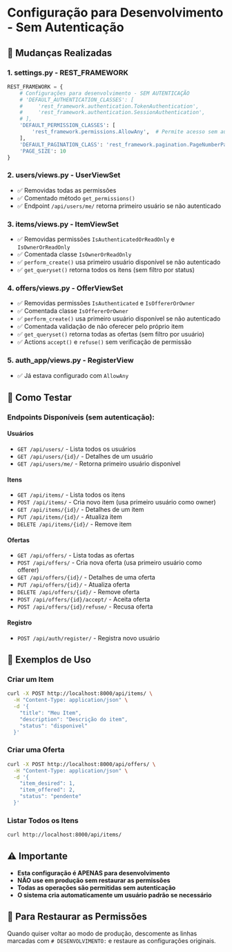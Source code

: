 # Configuração para Desenvolvimento - Sem Autenticação

## 🔧 Mudanças Realizadas

### 1. **settings.py - REST_FRAMEWORK**
```python
REST_FRAMEWORK = {
    # Configurações para desenvolvimento - SEM AUTENTICAÇÃO
    # 'DEFAULT_AUTHENTICATION_CLASSES': [
    #     'rest_framework.authentication.TokenAuthentication',
    #     'rest_framework.authentication.SessionAuthentication',
    # ],
    'DEFAULT_PERMISSION_CLASSES': [
        'rest_framework.permissions.AllowAny',  # Permite acesso sem autenticação
    ],
    'DEFAULT_PAGINATION_CLASS': 'rest_framework.pagination.PageNumberPagination',
    'PAGE_SIZE': 10
}
```

### 2. **users/views.py - UserViewSet**
- ✅ Removidas todas as permissões
- ✅ Comentado método `get_permissions()`
- ✅ Endpoint `/api/users/me/` retorna primeiro usuário se não autenticado

### 3. **items/views.py - ItemViewSet**
- ✅ Removidas permissões `IsAuthenticatedOrReadOnly` e `IsOwnerOrReadOnly`
- ✅ Comentada classe `IsOwnerOrReadOnly`
- ✅ `perform_create()` usa primeiro usuário disponível se não autenticado
- ✅ `get_queryset()` retorna todos os itens (sem filtro por status)

### 4. **offers/views.py - OfferViewSet**
- ✅ Removidas permissões `IsAuthenticated` e `IsOffererOrOwner`
- ✅ Comentada classe `IsOffererOrOwner`
- ✅ `perform_create()` usa primeiro usuário disponível se não autenticado
- ✅ Comentada validação de não oferecer pelo próprio item
- ✅ `get_queryset()` retorna todas as ofertas (sem filtro por usuário)
- ✅ Actions `accept()` e `refuse()` sem verificação de permissão

### 5. **auth_app/views.py - RegisterView**
- ✅ Já estava configurado com `AllowAny`

## 🚀 Como Testar

### Endpoints Disponíveis (sem autenticação):

#### **Usuários**
- `GET /api/users/` - Lista todos os usuários
- `GET /api/users/{id}/` - Detalhes de um usuário
- `GET /api/users/me/` - Retorna primeiro usuário disponível

#### **Itens**
- `GET /api/items/` - Lista todos os itens
- `POST /api/items/` - Cria novo item (usa primeiro usuário como owner)
- `GET /api/items/{id}/` - Detalhes de um item
- `PUT /api/items/{id}/` - Atualiza item
- `DELETE /api/items/{id}/` - Remove item

#### **Ofertas**
- `GET /api/offers/` - Lista todas as ofertas
- `POST /api/offers/` - Cria nova oferta (usa primeiro usuário como offerer)
- `GET /api/offers/{id}/` - Detalhes de uma oferta
- `PUT /api/offers/{id}/` - Atualiza oferta
- `DELETE /api/offers/{id}/` - Remove oferta
- `POST /api/offers/{id}/accept/` - Aceita oferta
- `POST /api/offers/{id}/refuse/` - Recusa oferta

#### **Registro**
- `POST /api/auth/register/` - Registra novo usuário

## 📝 Exemplos de Uso

### Criar um Item
```bash
curl -X POST http://localhost:8000/api/items/ \
  -H "Content-Type: application/json" \
  -d '{
    "title": "Meu Item",
    "description": "Descrição do item",
    "status": "disponivel"
  }'
```

### Criar uma Oferta
```bash
curl -X POST http://localhost:8000/api/offers/ \
  -H "Content-Type: application/json" \
  -d '{
    "item_desired": 1,
    "item_offered": 2,
    "status": "pendente"
  }'
```

### Listar Todos os Itens
```bash
curl http://localhost:8000/api/items/
```

## ⚠️ Importante

- **Esta configuração é APENAS para desenvolvimento**
- **NÃO use em produção sem restaurar as permissões**
- **Todas as operações são permitidas sem autenticação**
- **O sistema cria automaticamente um usuário padrão se necessário**

## 🔄 Para Restaurar as Permissões

Quando quiser voltar ao modo de produção, descomente as linhas marcadas com `# DESENVOLVIMENTO:` e restaure as configurações originais.
